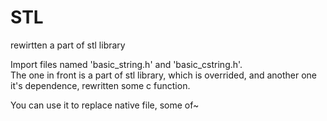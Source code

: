 # STL
rewirtten a part of  stl library<br/>

Import files named 'basic_string.h' and 'basic_cstring.h'.<br/>
The one in front is a part of stl library, which is overrided, and another one it's dependence, rewritten some c function.<br/>

You can use it to replace native file, some of~<br/>
